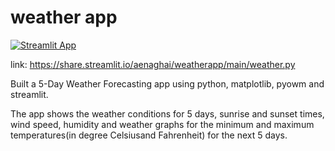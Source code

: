 # weather app

[![Streamlit App](https://static.streamlit.io/badges/streamlit_badge_black_white.svg)](https://share.streamlit.io/aenaghai/weatherapp/main/weather.py)


link: https://share.streamlit.io/aenaghai/weatherapp/main/weather.py

Built a 5-Day Weather Forecasting app using python, matplotlib, pyowm and streamlit.

The app shows the weather conditions for 5 days, sunrise and sunset times, wind speed, humidity and weather graphs for the minimum and maximum temperatures(in degree Celsiusand Fahrenheit) for the next 5 days.
